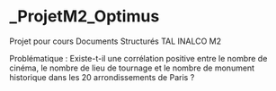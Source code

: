 # _ProjetM2_Optimus
Projet pour cours Documents Structurés TAL INALCO M2

Problématique : Existe-t-il une corrélation positive entre le nombre de cinéma, le nombre de lieu de tournage et le nombre de monument historique dans les 20 arrondissements de Paris ?
